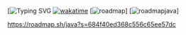 
[![Typing SVG](https://readme-typing-svg.herokuapp.com/?color=%2336BCF7&lines=cpp+developer) 
[![wakatime](https://github-readme-stats.vercel.app/api/wakatime?username=@Ap3shka&layout=compact&theme=dracula)](https://wakatime.com/@Ap3shka)
[![roadmap]([https://roadmap.sh/cpp?s=684f40ed368c556c65ee57dc)]
[![roadmapjava](https://roadmap.sh/java?s=684f40ed368c556c65ee57dc)]



https://roadmap.sh/java?s=684f40ed368c556c65ee57dc
